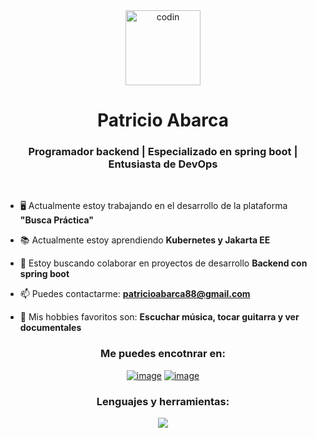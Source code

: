 <!--<a href="https://emoji.gg/emoji/22755-codin"><img src="https://cdn3.emoji.gg/emojis/22755-codin.gif" width="64px" height="64px" alt="codin">-->

<div align="center">
  <a align="center" href="https://emoji.gg/emoji/22755-codin"><img align="center" src="https://cdn3.emoji.gg/emojis/22755-codin.gif" width="120px" height="120px" alt="codin"></a>
</div>


<h1 align="center">Patricio Abarca</a></h1>

<!--<img src="https://raw.githubusercontent.com/ABSphreak/ABSphreak/master/gifs/Hi.gif" width="30px">-->
                                               
<h3 align="center">Programador backend | Especializado en spring boot | Entusiasta de DevOps</h3>

  <br/>

- 🖥️ Actualmente estoy trabajando en el desarrollo de la plataforma **"Busca Práctica"**

- 📚 Actualmente estoy aprendiendo **Kubernetes y Jakarta EE**

- 💼 Estoy buscando colaborar en proyectos de desarrollo **Backend con spring boot**

- 📫 Puedes contactarme: **patricioabarca88@gmail.com**

- 🎵 Mis hobbies favoritos son: **Escuchar música, tocar guitarra y ver documentales**

<h3 align="center">Me puedes encotnrar en:</h3>
<div align="center">

[![image](https://img.shields.io/badge/LinkedIn-0077B5?style=for-the-badge&logo=linkedin&logoColor=white)](https://www.linkedin.com)
[![image](https://img.shields.io/badge/Gmail-D14836?style=for-the-badge&logo=gmail&logoColor=white)](mailto:patricioabarca88@gmail.com)
  
</div>




<h3 align="center">Lenguajes y herramientas:</h3>


<p align="center">
  <a href="https://skillicons.dev">
    <img src="https://skillicons.dev/icons?i=spring,java,angular,docker,postgresql,linux,git" />
  </a>
</p>






  
